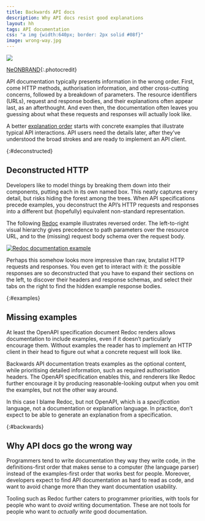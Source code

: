 ```yaml
---
title: Backwards API docs
description: Why API docs resist good explanations
layout: hh
tags: API documentation
css: "a img {width:640px; border: 2px solid #08f}"
image: wrong-way.jpg
---
```


![](wrong-way.jpg)

[NeONBRAND](https://unsplash.com/photos/-Cmz06-0btw){:.photocredit}

API documentation typically presents information in the wrong order.
First, come HTTP methods, authorisation information, and other cross-cutting concerns, followed by a breakdown of parameters.
The resource identifiers (URLs), request and response bodies, and their explanations often appear last, as an afterthought.
And even then, the documentation often leaves you guessing about what these requests and responses will actually look like.

A better [explanation order](explanation-order)
starts with concrete examples that illustrate typical API interactions.
API users need the details later, after they’ve understood the broad strokes and are ready to implement an API client.

{:#deconstructed}
## Deconstructed HTTP

Developers like to model things by breaking them down into their components, putting each in its own named box.
This neatly captures every detail, but risks hiding the forest among the trees.
When API specifications precede examples, you deconstruct the API’s HTTP requests and responses into a different but (hopefully) equivalent non-standard representation.

The following [Redoc](https://github.com/Redocly/redoc#readme) example illustrates reversed order.
The left-to-right visual hierarchy gives precedence to path parameters over the resource URL, and to the (missing) request body schema over the request body.

[ ![Redoc documentation example](api/pirates-redoc.webp) ](api/pirates-redoc.webp)

Perhaps this somehow looks more impressive than raw, brutalist HTTP requests and responses.
You even get to interact with it: the possible responses are so deconstructed that you have to expand their sections on the left, to discover their headers and response schemas, and select their tabs on the right to find the hidden example response bodies.

{:#examples}
## Missing examples

At least the OpenAPI specification document Redoc renders allows documentation to include examples, even if it doesn’t particularly encourage them.
Without examples the reader has to implement an HTTP client in their head to figure out what a concrete request will look like.

Backwards API documentation treats examples as the optional content, while prioritising detailed information, such as required authorisation headers.
The OpenAPI specification enables this, and renderers like Redoc further encourage it by producing reasonable-looking output when you omit the examples, but not the other way around.

In this case I blame Redoc, but not OpenAPI, which is a _specification_ language, not a documentation or explanation language.
In practice, don’t expect to be able to generate an explanation from a specification.

{:#backwards}
## Why API docs go the wrong way

Programmers tend to write documentation they way they write code, in the definitions-first order that makes sense to a computer (the language parser) instead of the examples-first order that works best for people.
Moreover, developers expect to find API documentation as hard to read as code, and want to avoid change more than they want documentation usability.

Tooling such as Redoc further caters to programmer priorities, with tools for people who want to _avoid_ writing documentation.
These are not tools for people who want to _actually write_ good documentation.
